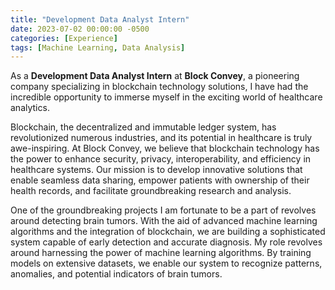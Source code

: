```yaml
---
title: "Development Data Analyst Intern"
date: 2023-07-02 00:00:00 -0500
categories: [Experience]
tags: [Machine Learning, Data Analysis]
---
```

As a __Development Data Analyst Intern__ at __Block Convey__, a pioneering company specializing in blockchain technology solutions, I have had the incredible opportunity to immerse myself in the exciting world of healthcare analytics. 

Blockchain, the decentralized and immutable ledger system, has revolutionized numerous industries, and its potential in healthcare is truly awe-inspiring. At Block Convey, we believe that blockchain technology has the power to enhance security, privacy, interoperability, and efficiency in healthcare systems. Our mission is to develop innovative solutions that enable seamless data sharing, empower patients with ownership of their health records, and facilitate groundbreaking research and analysis.

One of the groundbreaking projects I am fortunate to be a part of revolves around detecting brain tumors. With the aid of advanced machine learning algorithms and the integration of blockchain, we are building a sophisticated system capable of early detection and accurate diagnosis. My role revolves around harnessing the power of machine learning algorithms. By training models on extensive datasets, we enable our system to recognize patterns, anomalies, and potential indicators of brain tumors.
